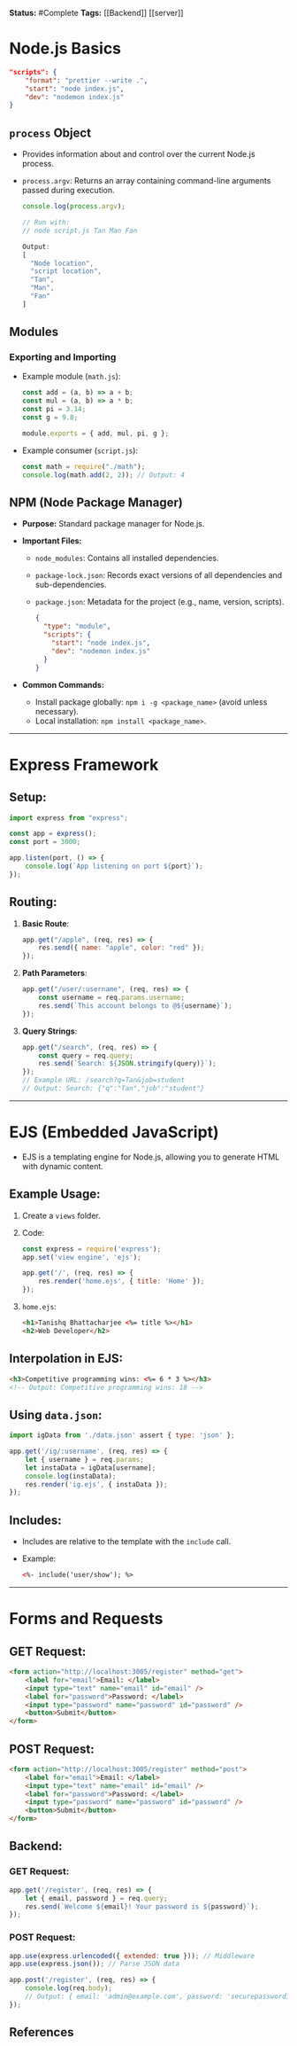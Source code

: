 
**Status:**  #Complete 
**Tags:**  [[Backend]] [[server]]

# Node.js Basics

```json
"scripts": {
    "format": "prettier --write .",
    "start": "node index.js",
    "dev": "nodemon index.js"
}
````

## `process` Object

- Provides information about and control over the current Node.js process.
- `process.argv`: Returns an array containing command-line arguments passed during execution.
    
    ```javascript
    console.log(process.argv);
    
    // Run with:
    // node script.js Tan Man Fan
    
    Output:
    [
      "Node location",
      "script location",
      "Tan",
      "Man",
      "Fan"
    ]
    ```
    

## Modules

### Exporting and Importing

- Example module (`math.js`):
    
    ```javascript
    const add = (a, b) => a + b;
    const mul = (a, b) => a * b;
    const pi = 3.14;
    const g = 9.8;
    
    module.exports = { add, mul, pi, g };
    ```
    
- Example consumer (`script.js`):
    
    ```javascript
    const math = require("./math");
    console.log(math.add(2, 2)); // Output: 4
    ```
    

## NPM (Node Package Manager)

- **Purpose:** Standard package manager for Node.js.
- **Important Files:**
    - `node_modules`: Contains all installed dependencies.
    - `package-lock.json`: Records exact versions of all dependencies and sub-dependencies.
    - `package.json`: Metadata for the project (e.g., name, version, scripts).
        
        ```json
        {
          "type": "module",
          "scripts": {
            "start": "node index.js",
            "dev": "nodemon index.js"
          }
        }
        ```
        
- **Common Commands:**
    - Install package globally: `npm i -g <package_name>` (avoid unless necessary).
    - Local installation: `npm install <package_name>`.

---

# Express Framework

## Setup:

```javascript
import express from "express";

const app = express();
const port = 3000;

app.listen(port, () => {
    console.log(`App listening on port ${port}`);
});
```

## Routing:

1. **Basic Route**:
    
    ```javascript
    app.get("/apple", (req, res) => {
        res.send({ name: "apple", color: "red" });
    });
    ```
    
2. **Path Parameters**:
    
    ```javascript
    app.get("/user/:username", (req, res) => {
        const username = req.params.username;
        res.send(`This account belongs to @${username}`);
    });
    ```
    
3. **Query Strings**:
    
    ```javascript
    app.get("/search", (req, res) => {
        const query = req.query;
        res.send(`Search: ${JSON.stringify(query)}`);
    });
    // Example URL: /search?q=Tan&job=student
    // Output: Search: {"q":"Tan","job":"student"}
    ```
    

---

# EJS (Embedded JavaScript)

- EJS is a templating engine for Node.js, allowing you to generate HTML with dynamic content.

## Example Usage:

1. Create a `views` folder.
2. Code:
    
    ```javascript
    const express = require('express');
    app.set('view engine', 'ejs');
    
    app.get('/', (req, res) => {
        res.render('home.ejs', { title: 'Home' });
    });
    ```
    
3. `home.ejs`:
    
    ```html
    <h1>Tanishq Bhattacharjee <%= title %></h1>
    <h2>Web Developer</h2>
    ```
    

## Interpolation in EJS:

```html
<h3>Competitive programming wins: <%= 6 * 3 %></h3>
<!-- Output: Competitive programming wins: 18 -->
```

## Using `data.json`:

```javascript
import igData from './data.json' assert { type: 'json' };

app.get('/ig/:username', (req, res) => {
    let { username } = req.params;
    let instaData = igData[username];
    console.log(instaData);
    res.render('ig.ejs', { instaData });
});
```

## Includes:

- Includes are relative to the template with the `include` call.
- Example:
    
    ```html
    <%- include('user/show'); %>
    ```
    

---

# Forms and Requests

## GET Request:

```html
<form action="http://localhost:3005/register" method="get">
    <label for="email">Email: </label>
    <input type="text" name="email" id="email" />
    <label for="password">Password: </label>
    <input type="password" name="password" id="password" />
    <button>Submit</button>
</form>
```

## POST Request:

```html
<form action="http://localhost:3005/register" method="post">
    <label for="email">Email: </label>
    <input type="text" name="email" id="email" />
    <label for="password">Password: </label>
    <input type="password" name="password" id="password" />
    <button>Submit</button>
</form>
```

## Backend:

### GET Request:

```javascript
app.get('/register', (req, res) => {
    let { email, password } = req.query;
    res.send(`Welcome ${email}! Your password is ${password}`);
});
```

### POST Request:

```javascript
app.use(express.urlencoded({ extended: true })); // Middleware
app.use(express.json()); // Parse JSON data

app.post('/register', (req, res) => {
    console.log(req.body); 
    // Output: { email: 'admin@example.com', password: 'securepassword123' }
});
```

## References
